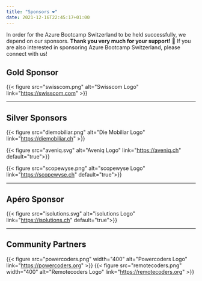 ```yaml
---
title: "Sponsors ❤️"
date: 2021-12-16T22:45:17+01:00
---
```


In order for the Azure Bootcamp Switzerland to be held successfully, we depend on our sponsors. **Thank you very much for your support!** 🙏 If you are also interested in sponsoring Azure Bootcamp Switzerland, please connect with us!


## Gold Sponsor
{{< figure src="swisscom.png" alt="Swisscom Logo" link="https://swisscom.com" >}}

----

## Silver Sponsors
{{< figure src="diemobiliar.png" alt="Die Mobiliar Logo" link="https://diemobiliar.ch" >}}

{{< figure src="aveniq.svg" alt="Aveniq Logo" link="https://aveniq.ch" default="true">}}

{{< figure src="scopewyse.png" alt="scopewyse Logo" link="https://scopewyse.ch" default="true">}}

----

## Apéro Sponsor
{{< figure src="isolutions.svg" alt="isolutions Logo" link="https://isolutions.ch" default="true">}}

----

## Community Partners
{{< figure src="powercoders.png" width="400" alt="Powercoders Logo" link="https://powercoders.org" >}}
{{< figure src="remotecoders.png" width="400" alt="Remotecoders Logo" link="https://remotecoders.org" >}}
